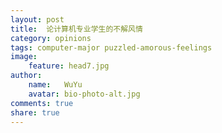 ```yaml
---
layout: post
title:  论计算机专业学生的不解风情
category: opinions
tags: computer-major puzzled-amorous-feelings
image:
    feature: head7.jpg
author:
    name:   WuYu
    avatar: bio-photo-alt.jpg
comments: true
share: true
---
```

